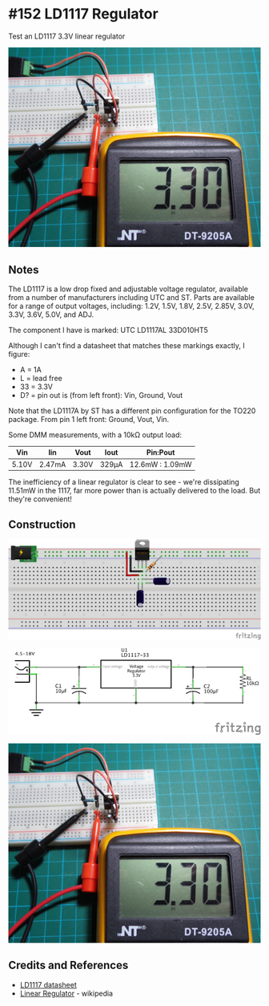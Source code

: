 # #152 LD1117 Regulator

Test an LD1117 3.3V linear regulator

![The Build](./assets/LD1117_build.jpg?raw=true)

## Notes

The LD1117 is a low drop fixed and adjustable voltage regulator, available from a number of manufacturers including UTC and ST.
Parts are available for a range of output voltages, including: 1.2V, 1.5V, 1.8V, 2.5V, 2.85V, 3.0V, 3.3V, 3.6V, 5.0V, and ADJ.

The component I have is marked: UTC LD1117AL 33D010HT5

Although I can't find a datasheet that matches these markings exactly, I figure:

* A = 1A
* L = lead free
* 33 = 3.3V
* D? = pin out is (from left front): Vin, Ground, Vout

Note that the LD1117A by ST has a different pin configuration for the TO220 package.
From pin 1 left front: Ground, Vout, Vin.

Some DMM measurements, with a 10kΩ output load:

| Vin   | Iin    | Vout  | Iout  | Pin:Pout        |
|-------|--------|-------|-------|-----------------|
| 5.10V | 2.47mA | 3.30V | 329µA | 12.6mW : 1.09mW |

The inefficiency of a linear regulator is clear to see - we're dissipating 11.51mW in the 1117, far more power than is actually delivered to the load.
But they're convenient!

## Construction

![Breadboard](./assets/LD1117_bb.jpg?raw=true)

![The Schematic](./assets/LD1117_schematic.jpg?raw=true)

![The Build](./assets/LD1117_build.jpg?raw=true)

## Credits and References

* [LD1117 datasheet](http://pdf1.alldatasheet.com/datasheet-pdf/view/173710/UTC/LD1117AL-15-TA3-A-R.html)
* [Linear Regulator](https://en.wikipedia.org/wiki/Linear_regulator) - wikipedia
